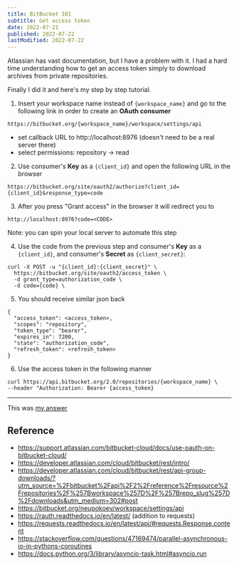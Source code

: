 ```yaml
---
title: BitBucket 101
subtitle: Get access token
date: 2022-07-21
published: 2022-07-22
lastModified: 2022-07-22
---
```


Atlassian has vast documentation, but I have a problem with it. I had a hard time understanding how to get an access token simply to download archives from private repositories. 

Finally I did it and here's my step by step tutorial.

1. Insert your workspace name instead of `{workspace_name}` and go to the following link in order to create an **OAuth consumer**
```
https://bitbucket.org/{workspace_name}/workspace/settings/api
```
   - set callback URL to http://localhost:8976 (doesn't need to be a real server there)
   - select permissions: repository -> read
2. Use consumer's **Key** as a `{client_id}` and open the following URL in the browser
```
https://bitbucket.org/site/oauth2/authorize?client_id={client_id}&response_type=code
```
3. After you press "Grant access" in the browser it will redirect you to 
```
http://localhost:8976?code=<CODE>
```
Note: you can spin your local server to automate this step

4. Use the code from the previous step and consumer's **Key** as a `{client_id}`, and consumer's **Secret** as `{client_secret}`:
```
curl -X POST -u "{client_id}:{client_secret}" \
  https://bitbucket.org/site/oauth2/access_token \
  -d grant_type=authorization_code \
  -d code={code} \
```
5. You should receive similar json back
```
{
  "access_token": <access_token>,
  "scopes": "repository",
  "token_type": "bearer",
  "expires_in": 7200,
  "state": "authorization_code",
  "refresh_token": <refresh_token>
}
```
6. Use the access token in the following manner
```
curl https://api.bitbucket.org/2.0/repositories/{workspace_name} \
--header "Authorization: Bearer {access_token}
```

----

This was [my answer](https://stackoverflow.com/questions/70393902/how-do-i-obtain-an-http-access-token-from-a-bitbucket-repository-on-bitbucket-cl)


## Reference

- https://support.atlassian.com/bitbucket-cloud/docs/use-oauth-on-bitbucket-cloud/
- https://developer.atlassian.com/cloud/bitbucket/rest/intro/
- https://developer.atlassian.com/cloud/bitbucket/rest/api-group-downloads/?utm_source=%2Fbitbucket%2Fapi%2F2%2Freference%2Fresource%2Frepositories%2F%257Bworkspace%257D%2F%257Brepo_slug%257D%2Fdownloads&utm_medium=302#post
- https://bitbucket.org/neupokoev/workspace/settings/api
- https://rauth.readthedocs.io/en/latest/ (addition to requests)
- https://requests.readthedocs.io/en/latest/api/#requests.Response.content
- https://stackoverflow.com/questions/47169474/parallel-asynchronous-io-in-pythons-coroutines
- https://docs.python.org/3/library/asyncio-task.html#asyncio.run